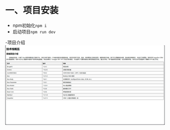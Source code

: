 # 一、项目安装
- npm初始化`npm i`
- 启动项目`npm run dev`

-项目介绍
![描述信息](https://github.com/1542608903/store-server-node/blob/main/Snipaste_2024-09-16_22-02-21.png)


